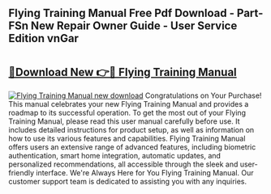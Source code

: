 ## Flying Training Manual Free Pdf Download - Part-FSn New Repair Owner Guide - User Service Edition vnGar

# <h2><a href="http://bc37752.oget.top/?id=Flying+Training+Manual">🔗Download New 👉🔴 Flying Training Manual</a></h2>

[![Flying Training Manual new download](https://i.imgur.com/5g1atiW.png)](http://bc37752.oget.top/?id=Flying+Training+Manual)
Congratulations on Your Purchase! This manual celebrates your new Flying Training Manual and provides a roadmap to its successful operation. To get the most out of your Flying Training Manual, please read this user manual carefully before use. It includes detailed instructions for product setup, as well as information on how to use its various features and capabilities. Flying Training Manual offers users an extensive range of advanced features, including biometric authentication, smart home integration, automatic updates, and personalized recommendations, all accessible through the sleek and user-friendly interface. We're Always Here for You Flying Training Manual. Our customer support team is dedicated to assisting you with any inquiries.
